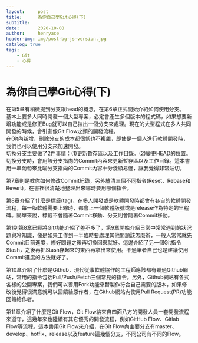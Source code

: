 ```yaml
---
layout:     post
title:      為你自己學Git心得(下)
subtitle:   
date:       2020-10-08
author:     henryace
header-img: img/post-bg-js-version.jpg
catalog: true
tags:
    - Git
    - 心得
---
```

# 為你自己學Git心得(下)

在第5章有稍微提到分支跟head的概念，在第6章正式開始介紹如何使用分支。<br>
基本上要多人同時開發一個大型專案，必定會產生多個版本的程式碼，如果想要新增功能或是修正Bug就可以自己拉出一個分支來處理。現在的大型程式在多人共同開發的時候，會引進像Git Flow之類的開發流程。<br>
在Git內新增、刪除分支的成本都很低也不複雜，即使是一個人進行軟體開發時，我們也可以使用分支來加速開發。<br>
切換分支主要做了2件事情：(1)更新暫存區以及工作目錄。(2)變更HEAD的位置。切換分支時，會用該分支指向的Commit內容來更新暫存區以及工作目錄。這本書用一串葡萄來比喻分支指向的Commit內容十分淺顯易懂，讓我覺得非常貼切。<br>

第7章則是教你如何修改Commit紀錄，另外釐清三個不同指令(Reset、Rebase和Revert)，在書裡很清楚地整理出來哪時要用哪個指令。<br>

第8章介紹了什麼是標籤(tag)，在多人開發或是軟體開發時都會有各自的軟體開發流程，每一版軟體需要上線時，都會上一個軟體版號或是release作為特定的里程碑。簡單來說，標籤不會隨著Commit移動、分支則會隨著Commit移動。<br>

第1到第8章已經將Git功能介紹了差不多了，第9章開始介紹日常中常常遇到的狀況題與冷知識，像是如果工作到一半臨時要處理其他問題該怎麼辦，一般人常常就先Commit目前進度，修好問題之後再切換回來就好。這邊介紹了另一個Git指令Stash，之後再把Stash存起來的東西再拿出來使用。不過筆者自己也是建議使用Commit進度的方法就好了。<br>

第10章介紹了什麼是Github，現代從事軟體協作的工程師應該都有聽過Github網站，常用的指令包括Pull/Push/Fetch三個常見的指令。另外，Github網站有各式各樣的公開專案，我們可以善用Fork功能來替製作符合自己需要的版本，如果修改後覺得很滿意就可以回饋給原作者，在Github網站內使用Pull Request(PR)功能回饋給作者。<br>

第11章介紹了什麼是Git Flow，Git Flow給來自四面八方的開發人員一套開發流程來遵守，這幾年來也陸續有其它優秀的開發流程，例如GitHub Flow、Gitlab Flow等流程。這本書用Git Flow來介紹，在Git Flow內主要分支有master、develop、hotfix、release以及feature這幾個分支，不同公司有不同的Flow。<br>

